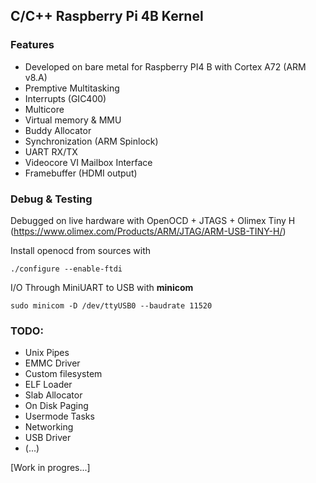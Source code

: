 ## C/C++ Raspberry Pi 4B Kernel
### Features
- Developed on bare metal for Raspberry PI4 B with Cortex A72 (ARM v8.A) 
- Premptive Multitasking
- Interrupts (GIC400)
- Multicore
- Virtual memory & MMU
- Buddy Allocator
- Synchronization (ARM Spinlock)
- UART RX/TX
- Videocore VI Mailbox Interface
- Framebuffer (HDMI output)

### Debug & Testing
Debugged on live hardware with OpenOCD + JTAGS + Olimex Tiny H (https://www.olimex.com/Products/ARM/JTAG/ARM-USB-TINY-H/)  
  
Install openocd from sources with  
```
./configure --enable-ftdi
```

I/O Through MiniUART to USB with **minicom**  
```
sudo minicom -D /dev/ttyUSB0 --baudrate 11520
```

### TODO:
- Unix Pipes
- EMMC Driver
- Custom filesystem
- ELF Loader
- Slab Allocator
- On Disk Paging
- Usermode Tasks
- Networking
- USB Driver
- (...)

[Work in progres...]
